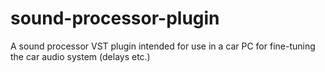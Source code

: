 # sound-processor-plugin
A sound processor VST plugin intended for use in a car PC for fine-tuning the car audio system (delays etc.)
